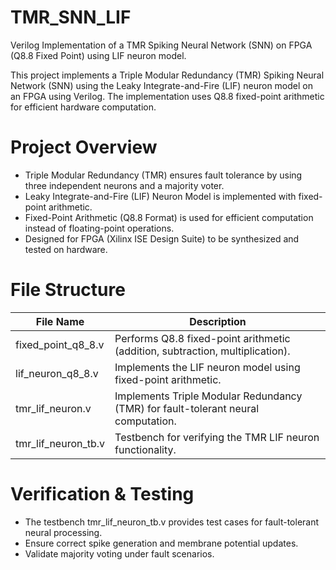 # TMR_SNN_LIF
Verilog Implementation of a TMR Spiking Neural Network (SNN) on FPGA (Q8.8 Fixed Point) using LIF neuron model.

This project implements a Triple Modular Redundancy (TMR) Spiking Neural Network (SNN) using the Leaky Integrate-and-Fire (LIF) neuron model on an FPGA using Verilog. The implementation uses Q8.8 fixed-point arithmetic for efficient hardware computation.

# Project Overview
- Triple Modular Redundancy (TMR) ensures fault tolerance by using three independent neurons and a majority voter.
- Leaky Integrate-and-Fire (LIF) Neuron Model is implemented with fixed-point arithmetic.
- Fixed-Point Arithmetic (Q8.8 Format) is used for efficient computation instead of floating-point operations.
- Designed for FPGA (Xilinx ISE Design Suite) to be synthesized and tested on hardware.

# File Structure
| File Name	| Description|
| ------------- | ------------- |
|fixed_point_q8_8.v  | Performs Q8.8 fixed-point arithmetic (addition, subtraction, multiplication).|
|lif_neuron_q8_8.v   | Implements the LIF neuron model using fixed-point arithmetic.|
|tmr_lif_neuron.v    | Implements Triple Modular Redundancy (TMR) for fault-tolerant neural computation.|
|tmr_lif_neuron_tb.v | Testbench for verifying the TMR LIF neuron functionality.|

# Verification & Testing
- The testbench tmr_lif_neuron_tb.v provides test cases for fault-tolerant neural processing.
- Ensure correct spike generation and membrane potential updates.
- Validate majority voting under fault scenarios.
